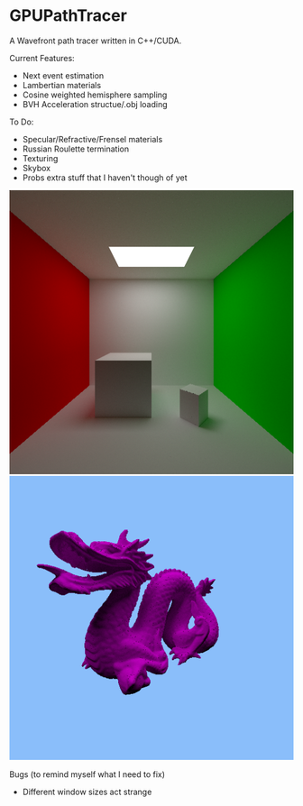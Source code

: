 # GPUPathTracer

A Wavefront path tracer written in C++/CUDA.

Current Features:
 - Next event estimation
 - Lambertian materials
 - Cosine weighted hemisphere sampling
 - BVH Acceleration structue/.obj loading

To Do:
 - Specular/Refractive/Frensel materials
 - Russian Roulette termination
 - Texturing
 - Skybox
 - Probs extra stuff that I haven't though of yet
 
 ![alt text](https://github.com/georgeLorenzetti/GPUPathTracer/blob/master/CudaPathTracer/screenies/CudaPathTracer_IPgWP2Y2Lt.png)
 ![alt text](https://github.com/georgeLorenzetti/GPUPathTracer/blob/master/CudaPathTracer/screenies/CudaPathTracer_9OfNaPH2vr.png)

 Bugs (to remind myself what I need to fix)
 - Different window sizes act strange
